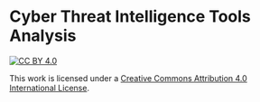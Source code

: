 # Cyber Threat Intelligence Tools Analysis

[cc-by]: http://creativecommons.org/licenses/by/4.0/
[cc-by-shield]: https://img.shields.io/badge/License-CC%20BY%204.0-lightgrey.svg


[![CC BY 4.0][cc-by-shield]][cc-by]

This work is licensed under a <a rel="license" href="http://creativecommons.org/licenses/by/4.0/">Creative Commons Attribution 4.0 International License</a>.
